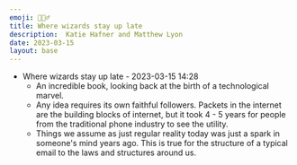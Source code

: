 ```yaml
---
emoji: 🧙🏻‍♂️ 
title: Where wizards stay up late
description:  Katie Hafner and Matthew Lyon
date: 2023-03-15
layout: base
---
```


- Where wizards stay up late -  2023-03-15 14:28
  - An incredible book, looking back at the birth of a technological marvel.
  - Any idea requires its own faithful followers. Packets in the internet are the building blocks of internet, but it took 4 - 5 years for people from the traditional phone industry to see the utility.
  - Things we assume as just regular reality today was just a spark in someone's mind years ago. This is true for the structure of a typical email to the laws and structures around us.
